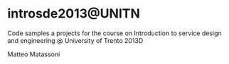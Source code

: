 introsde2013@UNITN
============

Code samples a projects for the course on Introduction to service design and engineering @ University of Trento
2013D

Matteo Matassoni
